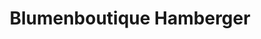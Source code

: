 ---
title: "Blumenboutique Hamberger"
url: /stetten-am-kalten-markt/blumenboutique-hamberger/
shop: Blumen
---